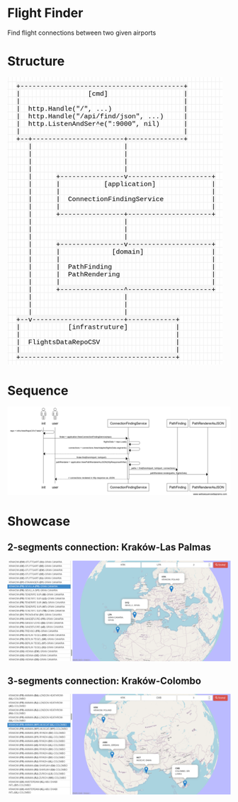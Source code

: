# Flight Finder

Find flight connections between two given airports

# Structure
![Logo](media/structure.png)

# Sequence
![Logo](media/sequence.png)

# Showcase

## 2-segments connection: Kraków-Las Palmas
![Logo](media/krk-mad-lpa.png)

## 3-segments connection: Kraków-Colombo
![Logo](media/krk-amm-mct-cmb.png)